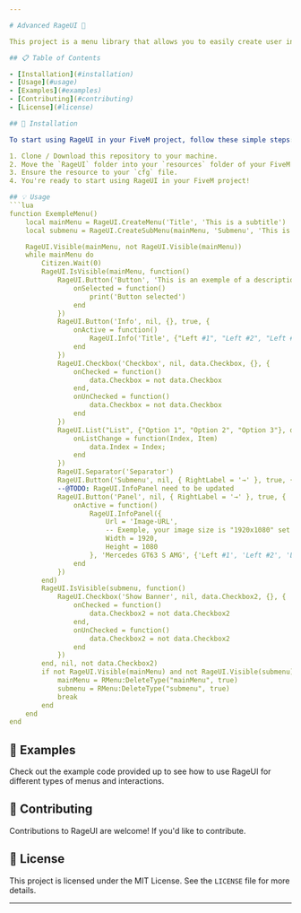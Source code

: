 ```yaml
---

# Advanced RageUI 🚀

This project is a menu library that allows you to easily create user interfaces for your FiveM servers. RageUI is designed to be simple, powerful, and highly customizable, providing a smooth development experience for your menu needs.

## 📋 Table of Contents

- [Installation](#installation)
- [Usage](#usage)
- [Examples](#examples)
- [Contributing](#contributing)
- [License](#license)

## 🚀 Installation

To start using RageUI in your FiveM project, follow these simple steps:

1. Clone / Download this repository to your machine.
2. Move the `RageUI` folder into your `resources` folder of your FiveM server.
3. Ensure the resource to your `cfg` file.
4. You're ready to start using RageUI in your FiveM project!

## 💡 Usage
```lua
function ExempleMenu()
    local mainMenu = RageUI.CreateMenu('Title', 'This is a subtitle')
    local submenu = RageUI.CreateSubMenu(mainMenu, 'Submenu', 'This is a subtitle')

    RageUI.Visible(mainMenu, not RageUI.Visible(mainMenu))
    while mainMenu do
        Citizen.Wait(0)
        RageUI.IsVisible(mainMenu, function()
            RageUI.Button('Button', 'This is an exemple of a description !', { RightLabel = '→' }, true, {
                onSelected = function()
                    print('Button selected')
                end
            })
            RageUI.Button('Info', nil, {}, true, {
                onActive = function()
                    RageUI.Info('Title', {"Left #1", "Left #2", "Left #3"}, {'Right #1', 'Right #2', 'Right #3'}, true)
                end
            })
            RageUI.Checkbox('Checkbox', nil, data.Checkbox, {}, {
                onChecked = function()
                    data.Checkbox = not data.Checkbox
                end,
                onUnChecked = function()
                    data.Checkbox = not data.Checkbox
                end
            })
            RageUI.List("List", {"Option 1", "Option 2", "Option 3"}, data.Index, nil, {}, true, {
                onListChange = function(Index, Item)
                    data.Index = Index;
                end
            })
            RageUI.Separator('Separator')
            RageUI.Button('Submenu', nil, { RightLabel = '→' }, true, {}, submenu)
            --@TODO: RageUI.InfoPanel need to be updated
            RageUI.Button('Panel', nil, { RightLabel = '→' }, true, {
                onActive = function()
                    RageUI.InfoPanel({
                        Url = 'Image-URL',
                        -- Exemple, your image size is "1920x1080" set Width = 1920 and Height = 1080
                        Width = 1920,
                        Height = 1080
                    }, 'Mercedes GT63 S AMG', {'Left #1', 'Left #2', 'Left #3', 'Left #4'}, {'Right #1'}, {50, 75, 20})
                end
            })
        end)
        RageUI.IsVisible(submenu, function()
            RageUI.Checkbox('Show Banner', nil, data.Checkbox2, {}, {
                onChecked = function()
                    data.Checkbox2 = not data.Checkbox2
                end,
                onUnChecked = function()
                    data.Checkbox2 = not data.Checkbox2
                end
            })
        end, nil, not data.Checkbox2)
        if not RageUI.Visible(mainMenu) and not RageUI.Visible(submenu) then
            mainMenu = RMenu:DeleteType("mainMenu", true)
            submenu = RMenu:DeleteType("submenu", true)
            break
        end
    end
end
```

## 🌟 Examples

Check out the example code provided up to see how to use RageUI for different types of menus and interactions.

## 👥 Contributing

Contributions to RageUI are welcome! If you'd like to contribute.

## 📄 License

This project is licensed under the MIT License. See the `LICENSE` file for more details.

---
```

